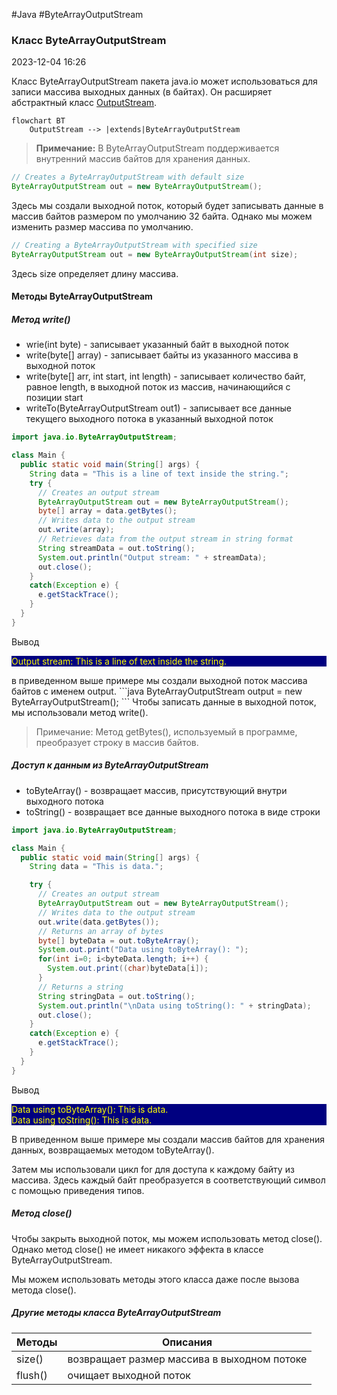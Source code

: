 #Java #ByteArrayOutputStream
### Класс ByteArrayOutputStream ###

2023-12-04 16:26

Класс ByteArrayOutputStream пакета java.io может использоваться для записи массива выходных данных (в байтах). Он расширяет абстрактный класс [OutputStream](OutputStream).
```mermaid
flowchart BT
    OutputStream --> |extends|ByteArrayOutputStream
```
>**Примечание:** В ByteArrayOutputStream поддерживается внутренний массив байтов для хранения данных.

```java
// Creates a ByteArrayOutputStream with default size
ByteArrayOutputStream out = new ByteArrayOutputStream();
```
Здесь мы создали выходной поток, который будет записывать данные в массив байтов размером по умолчанию 32 байта. Однако мы можем изменить размер массива по умолчанию.
```java
// Creating a ByteArrayOutputStream with specified size
ByteArrayOutputStream out = new ByteArrayOutputStream(int size);
```
Здесь size определяет длину массива.
#### Методы ByteArrayOutputStream ####

##### Метод write() #####

- wrie(int byte) - записывает указанный байт в выходной поток 
- write(byte[] array) - записывает байты из указанного массива в выходной поток 
- write(byte[] arr, int start, int length) - записывает количество байт, равное length, в выходной поток из массив, начинающийся с позиции start 
- writeTo(ByteArrayOutputStream out1) - записывает все данные текущего выходного потока в указанный выходной поток
```java
import java.io.ByteArrayOutputStream;

class Main {
  public static void main(String[] args) {
    String data = "This is a line of text inside the string.";
    try {
      // Creates an output stream
      ByteArrayOutputStream out = new ByteArrayOutputStream();
      byte[] array = data.getBytes();
      // Writes data to the output stream
      out.write(array);
      // Retrieves data from the output stream in string format
      String streamData = out.toString();
      System.out.println("Output stream: " + streamData);
      out.close();
    }
    catch(Exception e) {
      e.getStackTrace();
    }
  }
}
```
Вывод
<p style="background-color: navy; color: yellow">Output stream: This is a line of text inside the string.</p>
в приведенном выше примере мы создали выходной поток массива байтов с именем output.
```java
ByteArrayOutputStream output = new ByteArrayOutputStream();
```
Чтобы записать данные в выходной поток, мы использовали метод write().

>Примечание: Метод getBytes(), используемый в программе, преобразует строку в массив байтов.

##### Доступ к данным из ByteArrayOutputStream #####

- toByteArray() - возвращает массив, присутствующий внутри выходного потока 
- toString() - возвращает все данные выходного потока в виде строки

```java
import java.io.ByteArrayOutputStream;

class Main {
  public static void main(String[] args) {
    String data = "This is data.";

    try {
      // Creates an output stream
      ByteArrayOutputStream out = new ByteArrayOutputStream();
      // Writes data to the output stream
      out.write(data.getBytes());
      // Returns an array of bytes
      byte[] byteData = out.toByteArray();
      System.out.print("Data using toByteArray(): ");
      for(int i=0; i<byteData.length; i++) {
        System.out.print((char)byteData[i]);
      }
      // Returns a string
      String stringData = out.toString();
      System.out.println("\nData using toString(): " + stringData);
      out.close();
    }
    catch(Exception e) {
      e.getStackTrace();
    }
  }
}
```
Вывод
<p style="background-color: navy; color: yellow">Data using toByteArray(): This is data.<br>
Data using toString(): This is data.</p>
В приведенном выше примере мы создали массив байтов для хранения данных, возвращаемых методом toByteArray(). 

Затем мы использовали цикл for для доступа к каждому байту из массива. Здесь каждый байт преобразуется в соответствующий символ с помощью приведения типов.
##### Метод close() #####

Чтобы закрыть выходной поток, мы можем использовать метод close(). Однако метод close() не имеет никакого эффекта в классе ByteArrayOutputStream. 

Мы можем использовать методы этого класса даже после вызова метода close().
##### Другие методы класса ByteArrayOutputStream #####

|Методы| Описания|
|---|---|
|size()|возвращает размер массива в выходном потоке|
|flush()|очищает выходной поток|


